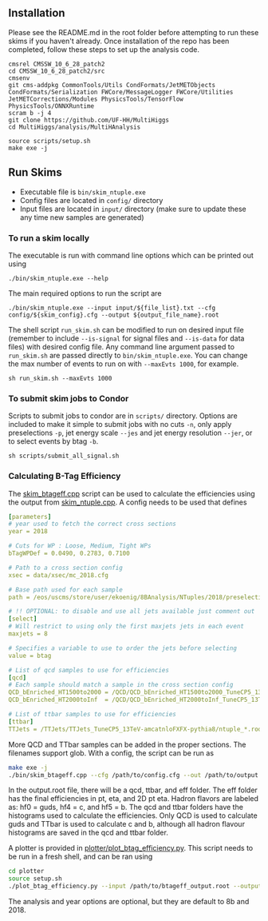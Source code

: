 ## Installation

Please see the README.md in the root folder before attempting to run these skims if you haven't already. Once installation of the repo has been completed, follow these steps to set up the analysis code.


```
cmsrel CMSSW_10_6_28_patch2
cd CMSSW_10_6_28_patch2/src
cmsenv
git cms-addpkg CommonTools/Utils CondFormats/JetMETObjects CondFormats/Serialization FWCore/MessageLogger FWCore/Utilities JetMETCorrections/Modules PhysicsTools/TensorFlow PhysicsTools/ONNXRuntime
scram b -j 4
git clone https://github.com/UF-HH/MultiHiggs
cd MultiHiggs/analysis/MultiHAnalysis
```
```
source scripts/setup.sh
make exe -j
```

## Run Skims

- Executable file is `bin/skim_ntuple.exe`
- Config files are located in `config/` directory
- Input files are located in `input/` directory (make sure to update these any time new samples are generated)

### To run a skim locally
The executable is run with command line options which can be printed out using 
```
./bin/skim_ntuple.exe --help
```

The main required options to run the script are
```
./bin/skim_ntuple.exe --input input/${file_list}.txt --cfg  config/${skim_config}.cfg --output ${output_file_name}.root
```

The shell script `run_skim.sh` can be modified to run on desired input file (remember to include `--is-signal` for signal files and `--is-data` for data files) with desired config file. Any command line argument passed to `run_skim.sh` are passed directly to `bin/skim_ntuple.exe`. You can change the max number of events to run on with `--maxEvts 1000`, for example. 
```
sh run_skim.sh --maxEvts 1000
```

### To submit skim jobs to Condor

Scripts to submit jobs to condor are in `scripts/` directory. Options are included to make it simple to submit jobs with no cuts `-n`, only apply preselections `-p`, jet energy scale `--jes` and jet energy resolution `--jer`, or to select events by btag `-b`.

```
sh scripts/submit_all_signal.sh
```

### Calculating B-Tag Efficiency

The [skim_btageff.cpp](test/skim_btageff.cpp) script can be used to calculate the efficiencies using the output from [skim_ntuple.cpp](test/skim_ntuple.cpp). A config needs to be used that defines 

```yaml
[parameters]
# year used to fetch the correct cross sections
year = 2018

# Cuts for WP : Loose, Medium, Tight WPs
bTagWPDef = 0.0490, 0.2783, 0.7100  

# Path to a cross section config
xsec = data/xsec/mc_2018.cfg

# Base path used for each sample 
path = /eos/uscms/store/user/ekoenig/8BAnalysis/NTuples/2018/preselection/t8btag_minmass/Run2_UL/RunIISummer20UL18NanoAODv9/

# !! OPTIONAL: to disable and use all jets available just comment out
[select]
# Will restrict to using only the first maxjets jets in each event
maxjets = 8

# Specifies a variable to use to order the jets before selecting 
value = btag

# List of qcd samples to use for efficiencies
[qcd]
# Each sample should match a sample in the cross section config
QCD_bEnriched_HT1500to2000 = /QCD/QCD_bEnriched_HT1500to2000_TuneCP5_13TeV-madgraph-pythia8/ntuple.root
QCD_bEnriched_HT2000toInf  = /QCD/QCD_bEnriched_HT2000toInf_TuneCP5_13TeV-madgraph-pythia8/ntuple.root

# List of ttbar samples to use for efficiencies
[ttbar]
TTJets = /TTJets/TTJets_TuneCP5_13TeV-amcatnloFXFX-pythia8/ntuple_*.root
```

More QCD and TTbar samples can be added in the proper sections. The filenames support glob. With a config, the script can be run as

```bash
make exe -j
./bin/skim_btageff.cpp --cfg /path/to/config.cfg --out /path/to/output.root
```

In the output.root file, there will be a qcd, ttbar, and eff folder. The eff folder has the final efficiencies in pt, eta, and 2D pt eta. Hadron flavors are labeled as: hf0 = guds, hf4 = c, and hf5 = b. The qcd and ttbar folders have the histograms used to calculate the efficiencies. Only QCD is used to calculate guds and TTbar is used to calculate c and b, although all hadron flavour histograms are saved in the qcd and ttbar folder.

A plotter is provided in [plotter/plot_btag_efficiency.py](plotter/plot_btag_efficiency.py). This script needs to be run in a fresh shell, and can be ran using

```bash
cd plotter 
source setup.sh
./plot_btag_efficiency.py --input /path/to/btageff_output.root --output /path/to/save/plots/to/ --analysis NMSSM_XYY_YToHH_8b --year 2018
```

The analysis and year options are optional, but they are default to 8b and 2018. 
